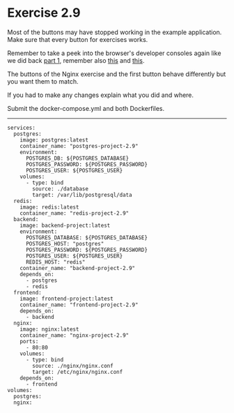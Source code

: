 # Exercise 2.9

Most of the buttons may have stopped working in the example application. Make sure that every button for exercises works.

Remember to take a peek into the browser's developer consoles again like we did back [part 1](./1.14.md), remember also [this](./1.12/README.md) and [this](./1.13/README.md).

The buttons of the Nginx exercise and the first button behave differently but you want them to match.

If you had to make any changes explain what you did and where.

Submit the docker-compose.yml and both Dockerfiles.

---
```
services:
  postgres:
    image: postgres:latest
    container_name: "postgres-project-2.9"
    environment:
      POSTGRES_DB: ${POSTGRES_DATABASE}
      POSTGRES_PASSWORD: ${POSTGRES_PASSWORD}
      POSTGRES_USER: ${POSTGRES_USER}
    volumes:
      - type: bind
        source: ./database
        target: /var/lib/postgresql/data
  redis:
    image: redis:latest
    container_name: "redis-project-2.9"
  backend:
    image: backend-project:latest
    environment:
      POSTGRES_DATABASE: ${POSTGRES_DATABASE}
      POSTGRES_HOST: "postgres"
      POSTGRES_PASSWORD: ${POSTGRES_PASSWORD}
      POSTGRES_USER: ${POSTGRES_USER}
      REDIS_HOST: "redis"
    container_name: "backend-project-2.9"
    depends_on:
      - postgres
      - redis
  frontend:
    image: frontend-project:latest
    container_name: "frontend-project-2.9"
    depends_on:
      - backend
  nginx:
    image: nginx:latest
    container_name: "nginx-project-2.9"
    ports:
      - 80:80
    volumes:
      - type: bind
        source: ./nginx/nginx.conf
        target: /etc/nginx/nginx.conf
    depends_on:
      - frontend
volumes:
  postgres:
  nginx:
```
